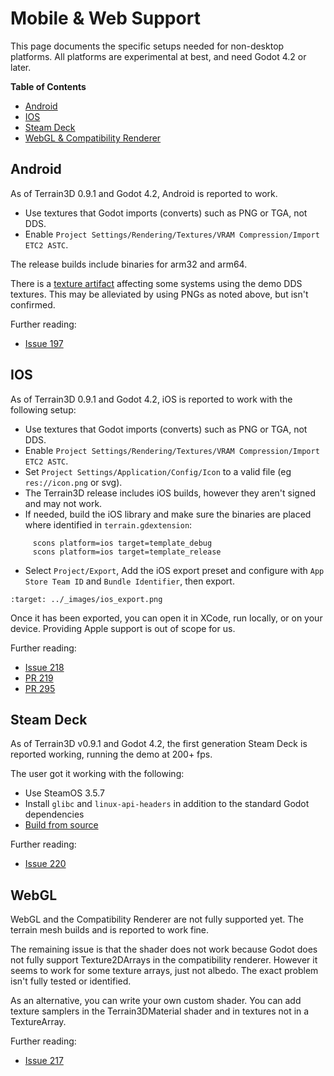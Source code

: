 Mobile & Web Support
=========================

This page documents the specific setups needed for non-desktop platforms. All platforms are experimental at best, and need Godot 4.2 or later.

**Table of Contents**
* [Android](#android)
* [IOS](#ios)
* [Steam Deck](#steam-deck)
* [WebGL & Compatibility Renderer](#webgl)

## Android

As of Terrain3D 0.9.1 and Godot 4.2, Android is reported to work. 

* Use textures that Godot imports (converts) such as PNG or TGA, not DDS.
* Enable `Project Settings/Rendering/Textures/VRAM Compression/Import ETC2 ASTC`.

The release builds include binaries for arm32 and arm64.

There is a [texture artifact](https://github.com/TokisanGames/Terrain3D/issues/137) affecting some systems using the demo DDS textures. This may be alleviated by using PNGs as noted above, but isn't confirmed.

Further reading:

* [Issue 197](https://github.com/TokisanGames/Terrain3D/issues/197)

## IOS

As of Terrain3D 0.9.1 and Godot 4.2, iOS is reported to work with the following setup:

* Use textures that Godot imports (converts) such as PNG or TGA, not DDS.
* Enable `Project Settings/Rendering/Textures/VRAM Compression/Import ETC2 ASTC`.
* Set `Project Settings/Application/Config/Icon` to a valid file (eg `res://icon.png` or svg).
* The Terrain3D release includes iOS builds, however they aren't signed and may not work.
* If needed, build the iOS library and make sure the binaries are placed where identified in `terrain.gdextension`:
```
     scons platform=ios target=template_debug
     scons platform=ios target=template_release
```

* Select `Project/Export`, Add the iOS export preset and configure with `App Store Team ID` and `Bundle Identifier`, then export.

```{image} images/ios_export.png
:target: ../_images/ios_export.png
```

Once it has been exported, you can open it in XCode, run locally, or on your device. Providing Apple support is out of scope for us.

Further reading:
* [Issue 218](https://github.com/TokisanGames/Terrain3D/issues/218)
* [PR 219](https://github.com/TokisanGames/Terrain3D/pull/219)
* [PR 295](https://github.com/TokisanGames/Terrain3D/pull/295)


## Steam Deck

As of Terrain3D v0.9.1 and Godot 4.2, the first generation Steam Deck is reported working, running the demo at 200+ fps.

The user got it working with the following:
* Use SteamOS 3.5.7
* Install `glibc` and `linux-api-headers` in addition to the standard Godot dependencies
* [Build from source](building_from_source.md)


Further reading:

* [Issue 220](https://github.com/TokisanGames/Terrain3D/issues/220#issuecomment-1837552459)


## WebGL

WebGL and the Compatibility Renderer are not fully supported yet. The terrain mesh builds and is reported to work fine. 

The remaining issue is that the shader does not work because Godot does not fully support Texture2DArrays in the compatibility renderer. However it seems to work for some texture arrays, just not albedo. The exact problem isn't fully tested or identified.

As an alternative, you can write your own custom shader. You can add texture samplers in the Terrain3DMaterial shader and in textures not in a TextureArray.

Further reading:

* [Issue 217](https://github.com/TokisanGames/Terrain3D/issues/217)

